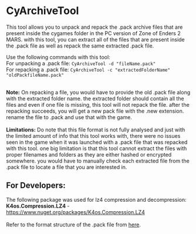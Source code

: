 # CyArchiveTool

This tool allows you to unpack and repack the .pack archive files that are present inside the cygames folder in the PC version of Zone of Enders 2 MARS. with this tool, you can extract all of the files that are present inside the .pack file as well as repack the same extracted .pack file.

Use the following commands with this tool:
<br>For unpacking a .pack file: ```CyArchiveTool -d "fileName.pack" ```
<br>For repacking a .pack file: ```CyArchiveTool -c "extractedFolderName" "oldPackfileName.pack" ```

<br>**Note:** On repacking a file, you would have to provide the old .pack file along with the extracted folder name. the extracted folder should contain all the files and even if one file is missing, this tool will not repack the file. after the repacking succeeds, you will get a new pack file with the .new extension. rename the file to .pack and use that with the game.
<br><br>
**Limitations:** Do note that this file format is not fully analysed and just with the limited amount of info that this tool works with, there were no issues seen in the game when it was launched with a .pack file that was repacked with this tool. one big limitation is that this tool cannot extract the files with proper filenames and folders as they are either hashed or encrypted somewhere. you would have to manually check each extracted file from the .pack file to locate a file that you are interested in. 

## For Developers:
The following package was used for lz4 compression and decompression:
<br>**K4os.Compression.LZ4** - https://www.nuget.org/packages/K4os.Compression.LZ4
<br><br>Refer to the format structure of the .pack file from [here](FormatStruct.md).
